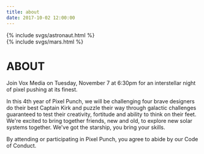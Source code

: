 ```yaml
---
title: about
date: 2017-10-02 12:00:00
---
```

<div class="astronaut">
  <div class="astronaut-container">
    {% include svgs/astronaut.html %}
  </div>
</div>

<div class="mars">
  {% include svgs/mars.html %}
</div>

# ABOUT

Join Vox Media on Tuesday, November 7 at 6:30pm for an interstellar night of pixel pushing at its finest.

In this 4th year of Pixel Punch, we will be challenging four brave designers do their best Captain Kirk and puzzle their way through galactic challenges guaranteed to test their creativity, fortitude and ability to think on their feet. We're excited to bring together friends, new and old, to explore new solar systems together. We've got the starship, you bring your skills.

By attending or participating in Pixel Punch, you agree to abide by our Code of Conduct.
